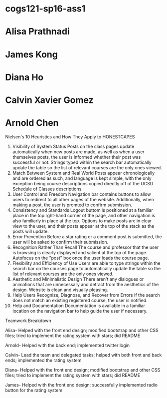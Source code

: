 # cogs121-sp16-ass1
# Alisa Prathnadi 
# James Kong 
# Diana Ho
# Calvin Xavier Gomez 
# Arnold Chen

Nielsen's 10 Heuristics and How They Apply to HONESTCAPES

1. Visibility of System Status
	Posts on the class pages update automatically when new posts are made, as well as when a user themselves posts, the user is informed whether their post was successful or not. Strings typed within the search bar automatically update the table so the list of relevant courses are the only ones viewed. 
2. Match Between System and Real World
	Posts appear chronologically and are ordered as such, and language is kept simple, with the only exception being course descriptions copied directly off of the UCSD Schedule of Classes descriptions. 
3. User Control and Freedom
	Navigation bar contains buttons to allow users to redirect to all other pages of the website. Additionally, when making a post, the user is promted to confirm submission. 
4. Consistency and Standards
	Logout buttom is positioned at a familiar place in the top rght-hand corner of the page, and other navigation is also familiarly in place at the top.
	Options to make posts are in clear view to the user, and their posts appear at the top of the stack as the posts will update. 
5. Error Prevention
	Before a star rating or a comment post is submitted, the user will be asked to confirm their submission. 
6. Recognition Rather Than Recall
	The course and professor that the user is browsing is clearly displayed and salient at the top of the page. Autofocus on the "post" box once the user loads the course page.
7. Flexibility and Efficiency of Use
	 Users are able to type strings within the search bar on the courses page to automatically update the table so the list of relevant courses are the only ones viewed. 
8. Aesthetic and Minimalistic Design
	There aren't any dialogues or animations that are unnecessary and detract from the aesthetics of the design. Website is clean and visually pleasing.
9. Help Users Recognize, Diagnose, and Recover from Errors
	If the search does not match an existing registered course, the user is notified. 
10. Help and Documentation
	Documentation is available in a familiar location on the navigation bar to help guide the user if necessary.


Teamwork Breakdown

Alisa-	Helped with the front end design; modified bootstrap and other CSS 			files; tried to implement the rating system with stars; did README

Arnold-	Helped with the back end; implemented twitter login

Calvin-	Lead the team and delegated tasks; helped with both front and back ends; implemented the rating system

Diana-	Helped with the front end design; modified bootstrap and other CSS 			files; tried to implement the rating system with stars; did README

James-	Helped with the front end design; successfully implemented radio 			button for the rating system
